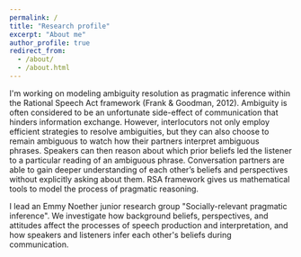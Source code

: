 ```yaml
---
permalink: /
title: "Research profile"
excerpt: "About me"
author_profile: true
redirect_from: 
  - /about/
  - /about.html
---
```


I'm working on modeling ambiguity resolution as pragmatic inference within the Rational Speech Act framework (Frank & Goodman, 2012). Ambiguity is often considered to be an unfortunate side-effect of communication that hinders information exchange. However, interlocutors not only employ efficient strategies to resolve ambiguities, but they can also choose to remain ambiguous to watch how their partners interpret ambiguous phrases. Speakers can then reason about which prior beliefs led the listener to a particular reading of an ambiguous phrase. Conversation partners are able to gain deeper understanding of each other’s beliefs and perspectives without explicitly asking about them. RSA framework gives us mathematical tools to model the process of pragmatic reasoning.

I lead an Emmy Noether junior research group "Socially-relevant pragmatic inference". We investigate how background beliefs, perspectives, and attitudes affect the processes of speech production and interpretation, and how speakers and listeners infer each other's beliefs during communication.